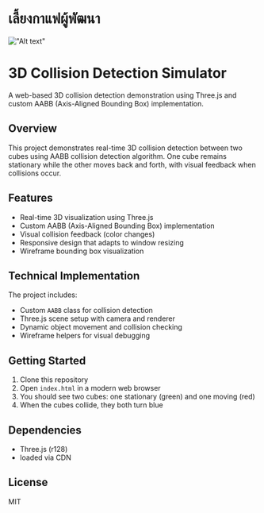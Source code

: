 # เลี้ยงกาแฟผู้พัฒนา

!["Alt text"](https://warathepj.github.io/js-ai-gallery/public/image/promptpay-20.png)

# 3D Collision Detection Simulator

A web-based 3D collision detection demonstration using Three.js and custom AABB (Axis-Aligned Bounding Box) implementation.

## Overview

This project demonstrates real-time 3D collision detection between two cubes using AABB collision detection algorithm. One cube remains stationary while the other moves back and forth, with visual feedback when collisions occur.

## Features

- Real-time 3D visualization using Three.js
- Custom AABB (Axis-Aligned Bounding Box) implementation
- Visual collision feedback (color changes)
- Responsive design that adapts to window resizing
- Wireframe bounding box visualization

## Technical Implementation

The project includes:

- Custom `AABB` class for collision detection
- Three.js scene setup with camera and renderer
- Dynamic object movement and collision checking
- Wireframe helpers for visual debugging

## Getting Started

1. Clone this repository
2. Open `index.html` in a modern web browser
3. You should see two cubes: one stationary (green) and one moving (red)
4. When the cubes collide, they both turn blue

## Dependencies

- Three.js (r128)
- loaded via CDN

## License

MIT

